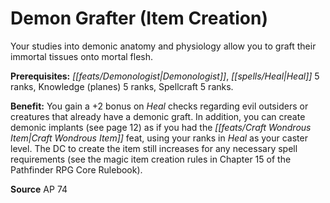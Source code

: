 ﻿---
cssclass: [feats]

---
# Demon Grafter (Item Creation)

Your studies into demonic anatomy and physiology allow you to graft their immortal tissues onto mortal flesh.

**Prerequisites:** _[[feats/Demonologist|Demonologist]]_, _[[spells/Heal|Heal]]_ 5 ranks, Knowledge (planes) 5 ranks, Spellcraft 5 ranks.

**Benefit:** You gain a +2 bonus on _Heal_ checks regarding evil outsiders or creatures that already have a demonic graft. In addition, you can create demonic implants (see page 12) as if you had the _[[feats/Craft Wondrous Item|Craft Wondrous Item]]_ feat, using your ranks in _Heal_ as your caster level. The DC to create the item still increases for any necessary spell requirements (see the magic item creation rules in Chapter 15 of the Pathfinder RPG Core Rulebook).

**Source** AP 74